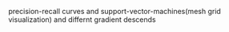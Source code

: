 <p>precision-recall curves and support-vector-machines(mesh grid visualization) and differnt gradient descends</p>
